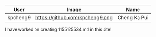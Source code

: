 User | Image | Name
------------ | ------------ | ------------ 
kpcheng9 | https://github.com/kpcheng9.png | Cheng Ka Pui

I have worked on creating 1155125534.md in this site!
